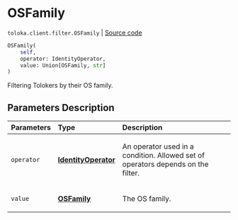 # OSFamily
`toloka.client.filter.OSFamily` | [Source code](https://github.com/Toloka/toloka-kit/blob/v1.1.0.post1/src/client/filter.py#L552)

```python
OSFamily(
    self,
    operator: IdentityOperator,
    value: Union[OSFamily, str]
)
```

Filtering Tolokers by their OS family.

## Parameters Description

| Parameters | Type | Description |
| :----------| :----| :-----------|
`operator`|**[IdentityOperator](toloka.client.primitives.operators.IdentityOperator.md)**|<p>An operator used in a condition. Allowed set of operators depends on the filter.</p>
`value`|**[OSFamily](toloka.client.filter.OSFamily.OSFamily.md)**|<p>The OS family.</p>
